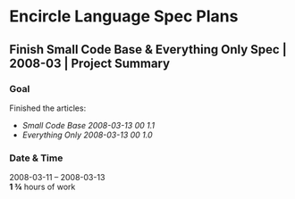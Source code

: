 ﻿Encircle Language Spec Plans
============================

Finish Small Code Base & Everything Only Spec | 2008-03 | Project Summary
-------------------------------------------------------------------------

### Goal

Finished the articles:

- *Small Code Base*  *2008-03-13 00  1.1* 
- *Everything Only  2008-03-13 00  1.0*

### Date & Time

2008-03-11 – 2008-03-13  
__1 ¾__ hours of work
